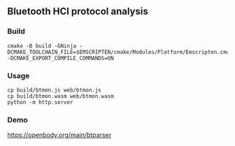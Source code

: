 Bluetooth HCI protocol analysis
-----------------------

### Build

```
cmake -B build -GNinja -DCMAKE_TOOLCHAIN_FILE=$EMSCRIPTEN/cmake/Modules/Platform/Emscripten.cmake -DCMAKE_EXPORT_COMPILE_COMMANDS=ON
```

### Usage

```
cp build/btmon.js web/btmon.js
cp build/btmon.wasm web/btmon.wasm
python -m http.server
```

### Demo
https://openbody.org/main/btparser
